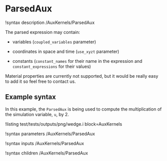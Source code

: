 # ParsedAux

!syntax description /AuxKernels/ParsedAux

The parsed expression may contain:

- variables (`coupled_variables` parameter)

- coordinates in space and time (`use_xyzt` parameter)

- constants (`constant_names` for their name in the expression and `constant_expressions` for their values)


Material properties are currently not supported, but it would be really easy to add it so feel free to contact us.

## Example syntax

In this example, the `ParsedAux` is being used to compute the multiplication of the simulation variable, `u`, by 2.

!listing test/tests/outputs/png/wedge.i block=AuxKernels

!syntax parameters /AuxKernels/ParsedAux

!syntax inputs /AuxKernels/ParsedAux

!syntax children /AuxKernels/ParsedAux

